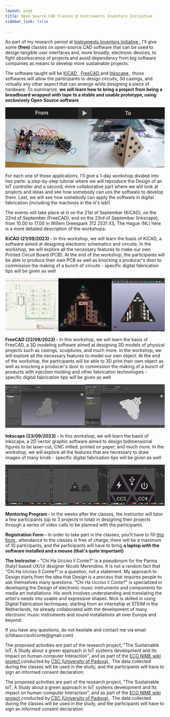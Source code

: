 ```yaml
---
layout: page
title: Open Source CAD Classes @ Instruments Inventors Initiative
sidebar_link: false

---
```





<p>
As part of my research period at <a href= "https://instrumentinventors.org/" target= "_blank"> Instruments Inventors Initiative </a>, I'll give some <b>(free)</b> classes on open-source CAD software that can be used to design tangible user interfaces and, more broadly, electronic devices, to fight obsolescence of projects and avoid dependency from big software companies as means to develop more sustainable projects.
</p>

<p>
The software taught will be <a href="https://www.kicad.org/" target="_blank"> KiCAD </a>, <a href="https://www.freecad.org/" target="_blank"> FreeCAD </a> and <a href="https://inkscape.org/" target="_blank"> Inkscape </a>. those softwares will allow the participants to design circuits, 3d casings, and virtually any other aspect that can emerge while designing a piece of hardware.
To summarize, <b> we will learn how to bring a project from being a breadboard wrapped with tape to a stable and usable prototype, using exclusively Open Source software </b>
</p>

<img src="img/iiiwk1.png" alt="Mountain View">




<p>
For each one of those applications, I'll give a 1-day workshop divided into two parts: a step-by-step tutorial where we will reproduce the Design of an IoT controller and a second, more collaborative part where we will look at projects and ideas and see how somebody can uns the software to develop them. Last, we will see how somebody can apply the software in digital fabrication (including the machines in the iii's lab!)</p>

<p>
The events will take place at iii on the 21st of September (KiCAD), on the 22nd of September (FreeCAD), and on the 23rd of September (Inkscape), from 10.00 to 17.00 in Willem Dreespark 312 2531 XS, The Hague (NL) here is a more detailed description of the workshops: 
</p>


<p>
<b> KiCAD (21/09/2023) - </b> In this workshop, we will learn the basis of KiCAD, a software aimed at designing electronic schematics and circuits. In the workshop, we will explore all the necessary features to make our own Printed Circuit Board (PCB). At the end of the workshop, the participants will be able to produce their own PCB as well as knocking a producer's door to commission the making of a bunch of circuits - specific digital fabrication tips will be given as well 
</p>

<img src="img/iiiwk2.png" alt="Mountain View">

<p>
<b> FreeCAD (22/09/2023) - </b> In this workshop, we will learn the basis of FreeCAD, a 3D modeling software aimed at designing 3D models of physical projects such as casings, sculptures, and much more. In the workshop, we will explore all the necessary features to model our own object. At the end of the workshop, the participants will be able to 3D print their own object as well as knocking a producer's door to commission the making of a bunch of products with injection molding and other fabrication technologies - specific digital fabrication tips will be given as well 
</p>

<img src="img/iiiwk3.png" alt="Mountain View">

<b> Inkscape (23/09/2023) - </b> In this workshop, we will learn the basis of Inkscape, a 2D vector graphic software aimed to design bidimensional figures to be laser-cut, CNC milled, printed on paper, and much more. In the workshop, we will explore all the features that are necessary to draw images of many kinds - specific digital fabrication tips will be given as well 
</p>

<img src="img/iiiwk4.png" alt="Mountain View">


<p>
<b> Mentoring Program - </b>In the weeks after the classes, the instructor will tutor a few participants (up to 3 projects in total) in designing their projects through a series of video calls to be planned with the participants. 
</p>


<p>
<b> Registration Form - </b>In order to take part in the classes, you'll have to fill <a href=" https://forms.gle/Uysp4qmTifyn1GpTA" target= "_blank">this form </a> . attendance to the classes is free of charge, there will be a maximum of 10 participants, and the participants will have to bring <b> a laptop with the software installed and a mouse (that's quite important)</b> 
</p>

<p>
<b> The Instructor  - </b> "Chi Ha Ucciso il Conte?" is a pseudonym for the Parma (Italy) based UX/UI designer Nicolò Merendino. It is not a random fact that "Chi Ha Ucciso Il Conte?" is a question, not a statement. My approach to Design starts from the idea that Design is a process that requires people to ask themselves many questions.
"Chi Ha Ucciso il Conte?" is specialized in developing the Design of electronic music instruments and components for media art installations. His work involves understanding and translating the artist's needs into usable and expressive shapes. Nick is skilled in using Digital Fabrication techniques; starting from an internship at STEIM in the Netherlands, he already collaborated with the development of many electronic music instruments and sound installations all over Europe and beyond.
</p>

<p>
If you have any questions, do not hesitate and contact me via email (chihauccisoilconte@gmail.com) 
</p>

<p>
The proposed activities are part of the research project, "The Sustainable IoT, A Study about a green approach in IoT systems development and Its Impact on human-computer Interaction", and as part of the <a href=" https://eco.nime.org/" target= "_blank">ECO NIME wiki project </a>  conducted by  <a href=" csc.dei.unipd.it" target="_blank">CSC (University of Padova) </a>. The data collected during the classes will be used in the study, and the participants will have to sign an informed consent declaration.
</p>


<p>
The proposed activities are part of the research project, "The Sustainable IoT, A Study about a green approach in IoT systems development and Its impact on human-computer Interaction", and as part of the <a href=" https://eco.nime.org/" target= "_blank">ECO NIME wiki project </a>  conducted by  <a href=" csc.dei.unipd.it" target="_blank">CSC (University of Padova) </a>. The data collected during the classes will be used in the study, and the participants will have to sign an informed consent declaration 
</p>
</p>














<p> <br> </p>
